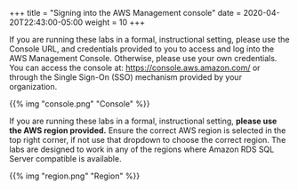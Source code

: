 +++
title = "Signing into the AWS Management console"
date = 2020-04-20T22:43:00-05:00
weight = 10
+++

If you are running these labs in a formal, instructional setting, please use the Console URL, and credentials provided to you to access and log into the AWS Management Console. Otherwise, please use your own credentials. You can access the console at: https://console.aws.amazon.com/ or through the Single Sign-On (SSO) mechanism provided by your organization.

{{% img "console.png" "Console" %}}

If you are running these labs in a formal, instructional setting, **please use the AWS region provided.** Ensure the correct AWS region is selected in the top right corner, if not use that dropdown to choose the correct region. The labs are designed to work in any of the regions where Amazon RDS SQL Server compatible is available. 

{{% img "region.png" "Region" %}}
